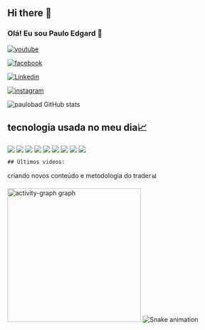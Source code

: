 ## Hi there 👋
### Olá! Eu sou Paulo Edgard 🚀


[![youtube](https://img.shields.io/badge/YouTube-FF0000?style=for-the-badge&logo=youtube&logoColor=white/)](https://youtube/vemcommonstro)

[![facebook](https://img.shields.io/badge/Facebook-1877F2?style=for-the-badge&logo=facebook&logoColor=white/)](https://facebook.com/pauloedgardferraz)

[![Linkedin](https://img.shields.io/badge/LinkedIn-0077B5?style=for-the-badge&logo=linkedin&logoColor=white/)](https://linkedin/pauloedgardferraz)

[![instagram](https://img.shields.io/badge/Instagram-E4405F?style=for-the-badge&logo=instagram&logoColor=white/)](https://www.instagram.com/pauloedgardferraz/)

![paulobad GitHub stats](https://github-readme-stats.vercel.app/api?username=paulobad&show_icons=true&theme=dracula)


## tecnologia usada no meu dia📈

<div style="display: inline_block">
    <img align="center" olt="html5" src="https://img.shields.io/badge/HTML5-E34F26?style=for-the-badge&logo=html5&logoColor=white" />
    <img align="center" olt="html5" src="https://img.shields.io/badge/Node.js-43853D?style=for-the-badge&logo=node.js&logoColor=whitelogoColor=white" />
    <img align="center" olt="html5" src="https://img.shields.io/badge/JavaScript-F7DF1E?style=for-the-badge&logo=javascript&logoColor=blacke"/>
    <img align="center" olt="html5" src="https://img.shields.io/badge/CSS3-1572B6?style=for-the-badge&logo=css3&logoColor=white"/>
    <img align="center" olt="html5" src="https://img.shields.io/badge/React-20232A?style=for-the-badge&logo=react&logoColor=61DAFB"/>
    <img align="center" olt="html5" src="https://img.shields.io/badge/MySQL-00000F?style=for-the-badge&logo=mysql&logoColor=white"/>
   <img align="center" olt="html5" src="https://img.shields.io/badge/SQLite-07405E?style=for-the-badge&logo=sqlite&logoColor=white"/>
   <img align="center" olt="html5" src="https://img.shields.io/badge/MongoDB-4EA94B?style=for-the-badge&logo=mongodb&logoColor=white"/>
   <img align="center" olt="html5" src="https://img.shields.io/badge/Flask-000000?style=for-the-badge&logo=flask&logoColor=white"/>
    </div>

    
    
    ## Últimos videos:
 criando novos conteúdo e metodologia do trader📊



 <img src="https://github-readme-activity-graph.vercel.app/graph?username=paulobad&radius=16&theme=gruvbox&area=true&order=5&hide_title=false" height="300" alt="activity-graph graph"  />
</div>


<img src="https://raw.githubusercontent.com/paulobad/paulobad/output/snake.svg" alt="Snake animation" />

###
